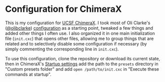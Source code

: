 # Configuration for ChimeraX

This is my configuration for [UCSF ChimeraX][chimerax]. I took most of Oli
Clarke's ([@olibclarke][oli]) [configuration][oli-config] as a starting point,
tweaked a few things and added other things I often use. I also organized it in
one main initialization file (`init.cxc`) that opens other files, allowing me to
group things that are related and to selectively disable some configuration if
necessary (by simply commenting the corresponding line in `init.cxc`).

To use this configuration, clone the repository or download its current state,
then in ChimeraX's [Startup settings][startup-settings] add the path to the
`presets` directory in "Custom presets folder" and add `open /path/to/init.cxc`
in "Execute these commands at startup". 

[chimerax]: https://www.cgl.ucsf.edu/chimerax

[oli]: https://github.com/olibclarke

[oli-config]: https://github.com/olibclarke/chimerax-trimmings

[startup-settings]: https://www.cgl.ucsf.edu/chimerax/docs/user/preferences.html#startup

